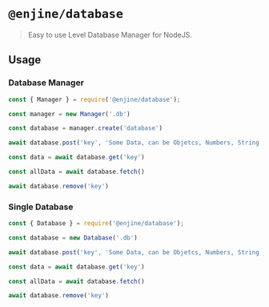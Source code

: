 # `@enjine/database`

> Easy to use Level Database Manager for NodeJS.

## Usage

### Database Manager

```js
const { Manager } = require('@enjine/database');

const manager = new Manager('.db')

const database = manager.create('database')

await database.post('key', 'Some Data, can be Objetcs, Numbers, String, Arrays')

const data = await database.get('key')

const allData = await database.fetch()

await database.remove('key')
```

### Single Database

```js
const { Database } = require('@enjine/database');

const database = new Database('.db')

await database.post('key', 'Some Data, can be Objetcs, Numbers, String, Arrays')

const data = await database.get('key')

const allData = await database.fetch()

await database.remove('key')
```
